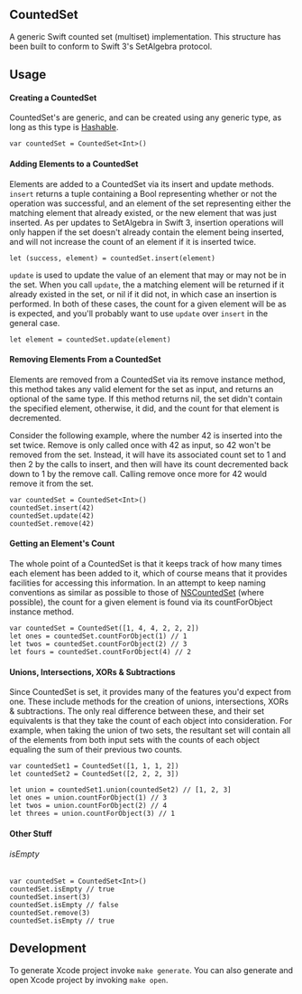 ## CountedSet

A generic Swift counted set (multiset) implementation. This structure has been built to conform to Swift 3's SetAlgebra protocol.

## Usage

#### Creating a CountedSet

CountedSet's are generic, and can be created using any generic type, as long as this type is [Hashable](http://swiftdoc.org/v2.0/protocol/Hashable/).

~~~{swift}
var countedSet = CountedSet<Int>()
~~~

#### Adding Elements to a CountedSet
Elements are added to a CountedSet via its insert and update methods. `insert` returns a tuple containing a Bool representing whether or not the operation was successful, and an element of the set representing either the matching element that already existed, or the new element that was just inserted. As per updates to SetAlgebra in Swift 3, insertion operations will only happen if the set doesn't already contain the element being inserted, and will not increase the count of an element if it is inserted twice.

~~~{swift}
let (success, element) = countedSet.insert(element)
~~~

`update` is used to update the value of an element that may or may not be in the set. When you call `update`, the a matching element will be returned if it already existed in the set, or nil if it did not, in which case an insertion is performed. In both of these cases, the count for a given element will be as is expected, and you'll probably want to use `update` over `insert` in the general case.

~~~{swift}
let element = countedSet.update(element)
~~~

#### Removing Elements From a CountedSet
Elements are removed from a CountedSet via its remove instance method, this method takes any valid element for the set as input, and returns an optional of the same type. If this method returns nil, the set didn't contain the specified element, otherwise, it did, and the count for that element is decremented.

Consider the following example, where the number 42 is inserted into the set twice. Remove is only called once with 42 as input, so 42 won't be removed from the set. Instead, it will have its associated count set to 1 and then 2 by the calls to insert, and then will have its count decremented back down to 1 by the remove call. Calling remove once more for 42 would remove it from the set.

~~~{swift}
var countedSet = CountedSet<Int>()
countedSet.insert(42)
countedSet.update(42)
countedSet.remove(42)
~~~

#### Getting an Element's Count
The whole point of a CountedSet is that it keeps track of how many times each element has been added to it, which of course means that it provides facilities for accessing this information. In an attempt to keep naming conventions as similar as possible to those of [NSCountedSet](https://developer.apple.com/library/mac/documentation/Cocoa/Reference/Foundation/Classes/NSCountedSet_Class/#//apple_ref/occ/instm/NSCountedSet/countForObject:) (where possible), the count for a given element is found via its countForObject instance method.

~~~{swift}
var countedSet = CountedSet([1, 4, 4, 2, 2, 2])
let ones = countedSet.countForObject(1) // 1
let twos = countedSet.countForObject(2) // 3
let fours = countedSet.countForObject(4) // 2
~~~

#### Unions, Intersections, XORs & Subtractions
Since CountedSet is set, it provides many of the features you'd expect from one. These include methods for the creation of unions, intersections, XORs & subtractions. The only real difference between these, and their set equivalents is that they take the count of each object into consideration. For example, when taking the union of two sets, the resultant set will contain all of the elements from both input sets with the counts of each object equaling the sum of their previous two counts.

~~~{swift}
var countedSet1 = CountedSet([1, 1, 1, 2])
let countedSet2 = CountedSet([2, 2, 2, 3])

let union = countedSet1.union(countedSet2) // [1, 2, 3]
let ones = union.countForObject(1) // 3
let twos = union.countForObject(2) // 4
let threes = union.countForObject(3) // 1
~~~

#### Other Stuff

###### isEmpty
~~~{swift}
var countedSet = CountedSet<Int>()
countedSet.isEmpty // true
countedSet.insert(3)
countedSet.isEmpty // false
countedSet.remove(3)
countedSet.isEmpty // true
~~~

## Development

To generate Xcode project invoke `make generate`. You can also generate and open Xcode project by invoking `make open`.
